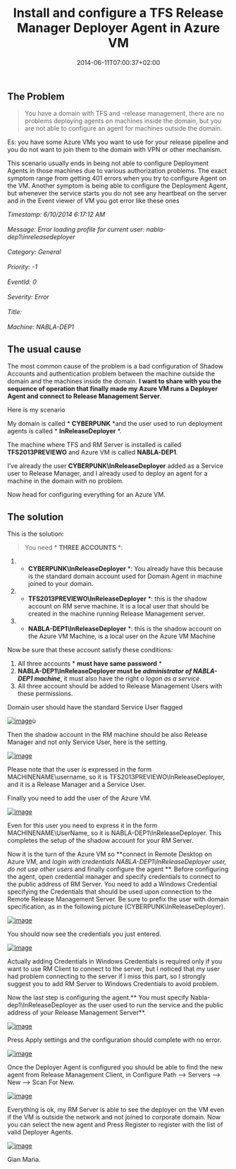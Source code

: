 ﻿---
title: "Install and configure a TFS Release Manager Deployer Agent in Azure VM"
description: ""
date: 2014-06-11T07:00:37+02:00
draft: false
tags: [Azure,"ContinuousDeployment"]
categories: ["Tfs"]
---
## The Problem

> You have a domain with TFS and -release management, there are no problems deploying agents on machines inside the domain, but you are not able to configure an agent for machines outside the domain.

Es: you have some Azure VMs you want to use for your release pipeline and you do not want to join them to the domain with VPN or other mechanism.

This scenario usually ends in being not able to configure Deployment Agents in those machines due to various authorization problems. The exact symptom range from getting 401 errors when you try to configure Agent on the VM. Another symptom is being able to configure the Deployment Agent, but whenever the service starts you do not see any heartbeat on the server and in the Event viewer of VM you got error like these ones

*Timestamp: 6/10/2014 6:17:12 AM  
<br>Message: Error loading profile for current user: nabla-dep1\inreleasedeployer  
<br>Category: General  
<br>Priority: -1  
<br>EventId: 0  
<br>Severity: Error  
<br>Title:  
<br>Machine: NABLA-DEP1*

## The usual cause

The most common cause of the problem is a bad configuration of Shadow Accounts and authentication problem between the machine outside the domain and the machines inside the domain.  **I want to share with you the sequence of operation that finally made my Azure VM runs a Deployer Agent and connect to Release Management Server**.

Here is my scenario

My domain is called * **CYBERPUNK** *and the user used to run deployment agents is called * **InReleaseDeployer** *.

The machine where TFS and RM Server is installed is called  **TFS2013PREVIEWO** and Azure VM is called  **NABLA-DEP1**.

I’ve already the user  **CYBERPUNK\InReleaseDeployer** added as a Service user to Release Manager, and I already used to deploy an agent for a machine in the domain with no problem.

Now head for configuring everything for an Azure VM.

## The solution

This is the solution:

> You need * **THREE ACCOUNTS** *:

1. * **CYBERPUNK\InReleaseDeployer** *: You already have this because is the standard domain account used for Domain Agent in machine joined to your domain.
2. * **TFS2013PREVIEWO\InReleaseDeployer** *: this is the shadow account on RM serve machine. It is a local user that should be created in the machine running Release Management server.
3. * **NABLA-DEP1\InReleaseDeployer** *: this is the shadow account on the Azure VM Machine, is a local user on the Azure VM Machine

Now be sure that these account satisfy these conditions:

1. All three accounts * **must have same password** *
2. **NABLA-DEP1\InReleaseDeployer must be *administrator of NABLA-DEP1 machine***, it must also have the right o *logon as a service*.
3. All three account should be added to Release Management Users with these permissions.

Domain user should have the standard Service User flagged

[![image](https://www.codewrecks.com/blog/wp-content/uploads/2014/06/image_thumb3.png "image")](https://www.codewrecks.com/blog/wp-content/uploads/2014/06/image3.png)ù

Then the shadow account in the RM machine should be also Release Manager and not only Service User, here is the setting.

[![image](https://www.codewrecks.com/blog/wp-content/uploads/2014/06/image_thumb4.png "image")](https://www.codewrecks.com/blog/wp-content/uploads/2014/06/image4.png)

Please note that the user is expressed in the form MACHINENAME\username, so it is TFS2013PREVIEWO\InReleaseDeployer, and it is a Release Manager and a Service User.

Finally you need to add the user of the Azure VM.

[![image](https://www.codewrecks.com/blog/wp-content/uploads/2014/06/image_thumb5.png "image")](https://www.codewrecks.com/blog/wp-content/uploads/2014/06/image5.png)

Even for this user you need to express it in the form MACHINENAME\UserName, so it is NABLA-DEP1\InReleaseDeployer. This completes the setup of the shadow account for your RM Server.

Now it is the turn of the Azure VM so **connect in Remote Desktop on Azure VM, and *login with credentials NABLA-DEP1\InReleaseDeployer user, do not use other users* and finally configure the agent **. Before configuring the agent, open credential manager and specify credentials to connect to the public address of RM Server. You need to add a Windows Credential specifying the Credentials that should be used upon connection to the Remote Release Management Server. Be sure to prefix the user with domain specification, as in the following picture (CYBERPUNK\InReleaseDeployer).

[![image](https://www.codewrecks.com/blog/wp-content/uploads/2014/06/image_thumb6.png "image")](https://www.codewrecks.com/blog/wp-content/uploads/2014/06/image6.png)

You should now see the credentials you just entered.

[![image](https://www.codewrecks.com/blog/wp-content/uploads/2014/06/image_thumb7.png "image")](https://www.codewrecks.com/blog/wp-content/uploads/2014/06/image7.png)

Actually adding Credentials in Windows Credentials is required only if you want to use RM Client to connect to the server, but I noticed that my user had problem connecting to the server if I miss this part, so I strongly suggest you to add RM Server to Windows Credentials to avoid problem.

Now the last step is configuring the agent.** You must specify Nabla-dep1\InReleaseDeployer as the user used to run the service and the public address of your Release Management Server**.

[![image](https://www.codewrecks.com/blog/wp-content/uploads/2014/06/image_thumb8.png "image")](https://www.codewrecks.com/blog/wp-content/uploads/2014/06/image8.png)

Press Apply settings and the configuration should complete with no error.

[![image](https://www.codewrecks.com/blog/wp-content/uploads/2014/06/image_thumb9.png "image")](https://www.codewrecks.com/blog/wp-content/uploads/2014/06/image9.png)

Once the Deployer Agent is configured you should be able to find the new agent from Release Management Client, in Configure Path –&gt; Servers –&gt; New –&gt; Scan For New.

[![image](https://www.codewrecks.com/blog/wp-content/uploads/2014/06/image_thumb10.png "image")](https://www.codewrecks.com/blog/wp-content/uploads/2014/06/image10.png)

Everything is ok, my RM Server is able to see the deployer on the VM even if the VM is outside the network and not joined to corporate domain. Now you can select the new agent and Press Register to register with the list of valid Deployer Agents.

[![image](https://www.codewrecks.com/blog/wp-content/uploads/2014/06/image_thumb11.png "image")](https://www.codewrecks.com/blog/wp-content/uploads/2014/06/image11.png)

Gian Maria.
